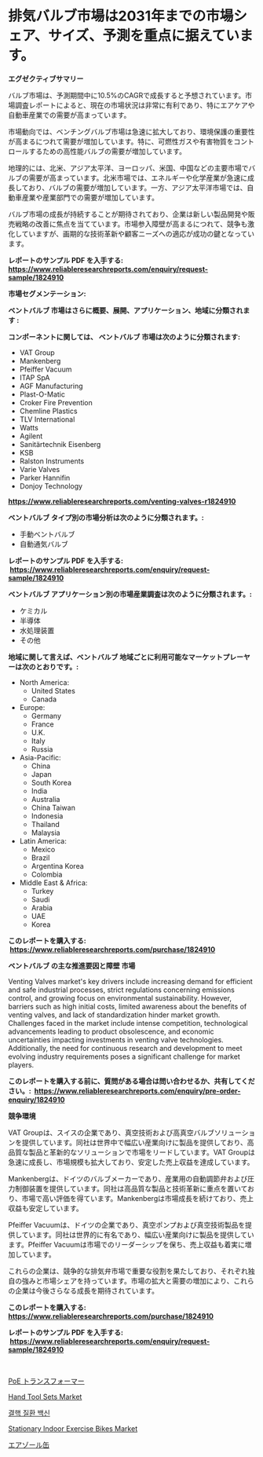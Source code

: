 <p><h1>排気バルブ市場は2031年までの市場シェア、サイズ、予測を重点に据えています。</h1></p><p><strong>エグゼクティブサマリー</strong></p>
<p><p>バルブ市場は、予測期間中に10.5%のCAGRで成長すると予想されています。市場調査レポートによると、現在の市場状況は非常に有利であり、特にエアケアや自動車産業での需要が高まっています。</p><p>市場動向では、ベンチングバルブ市場は急速に拡大しており、環境保護の重要性が高まるにつれて需要が増加しています。特に、可燃性ガスや有害物質をコントロールするための高性能バルブの需要が増加しています。</p><p>地理的には、北米、アジア太平洋、ヨーロッパ、米国、中国などの主要市場でバルブの需要が高まっています。北米市場では、エネルギーや化学産業が急速に成長しており、バルブの需要が増加しています。一方、アジア太平洋市場では、自動車産業や産業部門での需要が増加しています。</p><p>バルブ市場の成長が持続することが期待されており、企業は新しい製品開発や販売戦略の改善に焦点を当てています。市場参入障壁が高まるにつれて、競争も激化していますが、画期的な技術革新や顧客ニーズへの適応が成功の鍵となっています。</p></p>
<p><strong>レポートのサンプル PDF を入手する: <a href="https://www.reliableresearchreports.com/enquiry/request-sample/1824910">https://www.reliableresearchreports.com/enquiry/request-sample/1824910</a></strong></p>
<p><strong>市場セグメンテーション:</strong></p>
<p><strong> ベントバルブ 市場はさらに概要、展開、アプリケーション、地域に分類されます :</strong></p>
<p><strong>コンポーネントに関しては、 ベントバルブ 市場は次のように分類されます: &nbsp;</strong></p>
<p><ul><li>VAT Group</li><li>Mankenberg</li><li>Pfeiffer Vacuum</li><li>ITAP SpA</li><li>AGF Manufacturing</li><li>Plast-O-Matic</li><li>Croker Fire Prevention</li><li>Chemline Plastics</li><li>TLV International</li><li>Watts</li><li>Agilent</li><li>Sanitärtechnik Eisenberg</li><li>KSB</li><li>Ralston Instruments</li><li>Varie Valves</li><li>Parker Hannifin</li><li>Donjoy Technology</li></ul></p>
<p><strong><a href="https://www.reliableresearchreports.com/venting-valves-r1824910">https://www.reliableresearchreports.com/venting-valves-r1824910</a></strong></p>
<p><strong> ベントバルブ タイプ別の市場分析は次のように分類されます。:</strong></p>
<p><ul><li>手動ベントバルブ</li><li>自動通気バルブ</li></ul></p>
<p><strong>レポートのサンプル PDF を入手する: &nbsp;<a href="https://www.reliableresearchreports.com/enquiry/request-sample/1824910">https://www.reliableresearchreports.com/enquiry/request-sample/1824910</a></strong></p>
<p><strong> ベントバルブ アプリケーション別の市場産業調査は次のように分類されます。:</strong></p>
<p><ul><li>ケミカル</li><li>半導体</li><li>水処理装置</li><li>その他</li></ul></p>
<p><strong>地域に関して言えば、ベントバルブ 地域ごとに利用可能なマーケットプレーヤーは次のとおりです。:</strong></p>
<p><ul>
    <li>
        North America:
        <ul>
            <li>United States</li>
            <li>Canada</li>
        </ul>
    </li>
    <li>
        Europe:
        <ul>
            <li>Germany</li>
            <li>France</li>
            <li>U.K.</li>
            <li>Italy</li>
            <li>Russia</li>
        </ul>
    </li>
    <li>
        Asia-Pacific:
        <ul>
            <li>China</li>
            <li>Japan</li>
            <li>South Korea</li>
            <li>India</li>
            <li>Australia</li>
            <li>China Taiwan</li>
            <li>Indonesia</li>
            <li>Thailand</li>
            <li>Malaysia</li>
        </ul>
    </li>
    <li>
        Latin America:
        <ul>
            <li>Mexico</li>
            <li>Brazil</li>
            <li>Argentina Korea</li>
            <li>Colombia</li>
        </ul>
    </li>
    <li>
        Middle East & Africa:
        <ul>
            <li>Turkey</li>
            <li>Saudi</li>
            <li>Arabia</li>
            <li>UAE</li>
            <li>Korea</li>
        </ul>
    </li>
    </ul></p>
<p><strong>このレポートを購入する: &nbsp;<a href="https://www.reliableresearchreports.com/purchase/1824910">https://www.reliableresearchreports.com/purchase/1824910</a></strong></p>
<p><strong>ベントバルブ の主な推進要因と障壁 市場</strong></p>
<p><p>Venting Valves market's key drivers include increasing demand for efficient and safe industrial processes, strict regulations concerning emissions control, and growing focus on environmental sustainability. However, barriers such as high initial costs, limited awareness about the benefits of venting valves, and lack of standardization hinder market growth. Challenges faced in the market include intense competition, technological advancements leading to product obsolescence, and economic uncertainties impacting investments in venting valve technologies. Additionally, the need for continuous research and development to meet evolving industry requirements poses a significant challenge for market players.</p></p>
<p><strong>このレポートを購入する前に、質問がある場合は問い合わせるか、共有してください。:&nbsp; <a href="https://www.reliableresearchreports.com/enquiry/pre-order-enquiry/1824910">https://www.reliableresearchreports.com/enquiry/pre-order-enquiry/1824910</a></strong></p>
<p><strong>競争環境</strong></p>
<p><p>VAT Groupは、スイスの企業であり、真空技術および高真空バルブソリューションを提供しています。同社は世界中で幅広い産業向けに製品を提供しており、高品質な製品と革新的なソリューションで市場をリードしています。VAT Groupは急速に成長し、市場規模も拡大しており、安定した売上収益を達成しています。</p><p>Mankenbergは、ドイツのバルブメーカーであり、産業用の自動調節弁および圧力制御装置を提供しています。同社は高品質な製品と技術革新に重点を置いており、市場で高い評価を得ています。Mankenbergは市場成長を続けており、売上収益も安定しています。</p><p>Pfeiffer Vacuumは、ドイツの企業であり、真空ポンプおよび真空技術製品を提供しています。同社は世界的に有名であり、幅広い産業向けに製品を提供しています。Pfeiffer Vacuumは市場でのリーダーシップを保ち、売上収益も着実に増加しています。</p><p>これらの企業は、競争的な排気弁市場で重要な役割を果たしており、それぞれ独自の強みと市場シェアを持っています。市場の拡大と需要の増加により、これらの企業は今後さらなる成長を期待されています。</p></p>
<p><strong>このレポートを購入する: &nbsp; <a href="https://www.reliableresearchreports.com/purchase/1824910">https://www.reliableresearchreports.com/purchase/1824910</a></strong></p>
<p><strong>レポートのサンプル PDF を入手する: &nbsp;<a href="https://www.reliableresearchreports.com/enquiry/request-sample/1824910">https://www.reliableresearchreports.com/enquiry/request-sample/1824910</a></strong><strong></strong></p>
<p>&nbsp;</p>
<p><p><a href="https://github.com/hwbcz413288296/Market-Research-Report-List-1/blob/main/921497740685.md">PoE トランスフォーマー</a></p><p><a href="https://github.com/Sherrillcrooksxa8i18ucf2m/Market-Research-Report-List-2/blob/main/hand-tool-sets-market.md">Hand Tool Sets Market</a></p><p><a href="https://medium.com/@dadanedu33/%EA%B2%B0%ED%95%B5-%EC%A7%88%EB%B3%91-%EB%B0%B1%EC%8B%A0-%EC%8B%9C%EC%9E%A5-%EA%B7%9C%EB%AA%A8-%EC%8B%9C%EC%9E%A5-%EC%A0%84%EB%A7%9D-%EB%B0%8F-%EC%8B%9C%EC%9E%A5-%EC%98%88%EC%B8%A1-2024%EB%85%84%EB%B6%80%ED%84%B0-2031%EB%85%84%EA%B9%8C%EC%A7%80-eed850d9611b">결핵 질환 백신</a></p><p><a href="https://www.linkedin.com/pulse/stationary-indoor-exercise-bikes-market-competitive-analysis-ev0bf?trackingId=tI9svW3whjSm6xEPZE0iEg%3D%3D">Stationary Indoor Exercise Bikes Market</a></p><p><a href="https://medium.com/@coraltrout1923/%E3%82%A8%E3%82%A2%E3%83%AD%E3%82%BE%E3%83%AB%E7%BC%B6%E5%B8%82%E5%A0%B4%E3%81%AE%E3%83%88%E3%83%AC%E3%83%B3%E3%83%89%E3%81%A8%E5%B8%82%E5%A0%B4%E5%88%86%E6%9E%90%E3%81%AF-2024%E5%B9%B4%E3%81%8B%E3%82%892031%E5%B9%B4%E3%81%BE%E3%81%A7%E3%81%AE%E6%9C%9F%E9%96%93%E3%81%AB%E4%BA%88%E6%B8%AC%E3%81%95%E3%82%8C%E3%81%A6%E3%81%84%E3%81%BE%E3%81%99-a0878d675647">エアゾール缶</a></p></p>